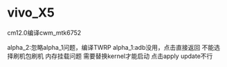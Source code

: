 # vivo_X5
cm12.0编译cwm_mtk6752

alpha_2:忽略alpha_1问题，编译TWRP
alpha_1:adb没用，点击直接返回
	不能选择刷机包刷机
	内存挂载问题
	需要替换kernel才能启动
	点击apply update不行	
